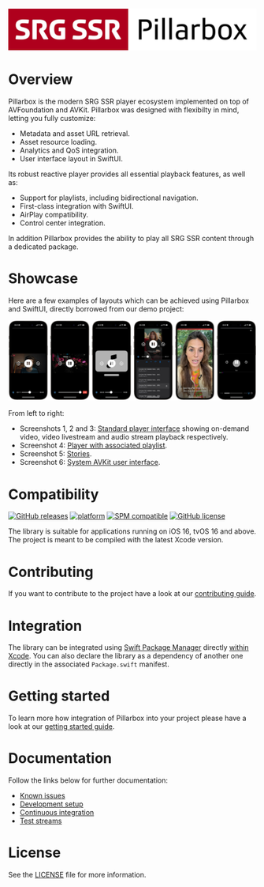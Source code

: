 [![Pillarbox logo](README-images/logo.jpg)](https://github.com/SRGSSR/pillarbox-apple)

# Overview

Pillarbox is the modern SRG SSR player ecosystem implemented on top of AVFoundation and AVKit. Pillarbox was designed with flexibilty in mind, letting you fully customize:

- Metadata and asset URL retrieval.
- Asset resource loading.
- Analytics and QoS integration.
- User interface layout in SwiftUI.

Its robust reactive player provides all essential playback features, as well as:

- Support for playlists, including bidirectional navigation.
- First-class integration with SwiftUI.
- AirPlay compatibility.
- Control center integration.

In addition Pillarbox provides the ability to play all SRG SSR content through a dedicated package.

# Showcase

Here are a few examples of layouts which can be achieved using Pillarbox and SwiftUI, directly borrowed from our demo project:

[![Showcase](README-images/showcase.png)](https://github.com/SRGSSR/pillarbox-apple)

From left to right:

- Screenshots 1, 2 and 3: [Standard player interface](../Demo/Sources/PlaybackView.swift) showing on-demand video, video livestream and audio stream playback respectively.
- Screenshot 4: [Player with associated playlist](../Demo/Sources/PlaylistView.swift).
- Screenshot 5: [Stories](../Demo/Sources/StoriesView.swift).
- Screenshot 6: [System AVKit user interface](../Demo/Sources/SystemPlayerView.swift).

# Compatibility

[![GitHub releases](https://img.shields.io/github/v/release/SRGSSR/pillarbox-apple)](https://github.com/SRGSSR/pillarbox-apple/releases) [![platform](https://img.shields.io/badge/platfom-ios%20%7C%20tvos-blue)](https://github.com/SRGSSR/pillarbox-apple) [![SPM compatible](https://img.shields.io/badge/SPM-compatible-4BC51D.svg?style=flat)](https://swift.org/package-manager) [![GitHub license](https://img.shields.io/github/license/SRGSSR/pillarbox-apple)](../LICENSE)

The library is suitable for applications running on iOS 16, tvOS 16 and above. The project is meant to be compiled with the latest Xcode version.

# Contributing

If you want to contribute to the project have a look at our [contributing guide](CONTRIBUTING.md).

# Integration

The library can be integrated using [Swift Package Manager](https://swift.org/package-manager) directly [within Xcode](https://developer.apple.com/documentation/xcode/adding_package_dependencies_to_your_app). You can also declare the library as a dependency of another one directly in the associated `Package.swift` manifest.

# Getting started

To learn more how integration of Pillarbox into your project please have a look at our [getting started guide](GETTING_STARTED.md).

# Documentation

Follow the links below for further documentation:

- [Known issues](KNOWN_ISSUES.md)
- [Development setup](DEVELOPMENT_SETUP.md)
- [Continuous integration](CONTINUOUS_INTEGRATION.md)
- [Test streams](TEST_STREAMS.md)

# License

See the [LICENSE](../LICENSE) file for more information.
